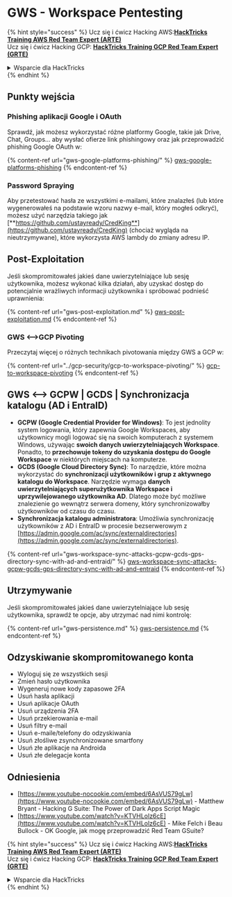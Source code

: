 # GWS - Workspace Pentesting

{% hint style="success" %}
Ucz się i ćwicz Hacking AWS:<img src="../../.gitbook/assets/image (1) (1) (1).png" alt="" data-size="line">[**HackTricks Training AWS Red Team Expert (ARTE)**](https://training.hacktricks.xyz/courses/arte)<img src="../../.gitbook/assets/image (1) (1) (1).png" alt="" data-size="line">\
Ucz się i ćwicz Hacking GCP: <img src="../../.gitbook/assets/image (2).png" alt="" data-size="line">[**HackTricks Training GCP Red Team Expert (GRTE)**<img src="../../.gitbook/assets/image (2).png" alt="" data-size="line">](https://training.hacktricks.xyz/courses/grte)

<details>

<summary>Wsparcie dla HackTricks</summary>

* Sprawdź [**plany subskrypcyjne**](https://github.com/sponsors/carlospolop)!
* **Dołącz do** 💬 [**grupy Discord**](https://discord.gg/hRep4RUj7f) lub [**grupy telegram**](https://t.me/peass) lub **śledź** nas na **Twitterze** 🐦 [**@hacktricks\_live**](https://twitter.com/hacktricks_live)**.**
* **Podziel się sztuczkami hackingowymi, przesyłając PR-y do** [**HackTricks**](https://github.com/carlospolop/hacktricks) i [**HackTricks Cloud**](https://github.com/carlospolop/hacktricks-cloud) repozytoriów github.

</details>
{% endhint %}

## Punkty wejścia

### Phishing aplikacji Google i OAuth

Sprawdź, jak możesz wykorzystać różne platformy Google, takie jak Drive, Chat, Groups... aby wysłać ofierze link phishingowy oraz jak przeprowadzić phishing Google OAuth w:

{% content-ref url="gws-google-platforms-phishing/" %}
[gws-google-platforms-phishing](gws-google-platforms-phishing/)
{% endcontent-ref %}

### Password Spraying

Aby przetestować hasła ze wszystkimi e-mailami, które znalazłeś (lub które wygenerowałeś na podstawie wzoru nazwy e-mail, który mogłeś odkryć), możesz użyć narzędzia takiego jak [**https://github.com/ustayready/CredKing**](https://github.com/ustayready/CredKing) (chociaż wygląda na nieutrzymywane), które wykorzysta AWS lambdy do zmiany adresu IP.

## Post-Exploitation

Jeśli skompromitowałeś jakieś dane uwierzytelniające lub sesję użytkownika, możesz wykonać kilka działań, aby uzyskać dostęp do potencjalnie wrażliwych informacji użytkownika i spróbować podnieść uprawnienia:

{% content-ref url="gws-post-exploitation.md" %}
[gws-post-exploitation.md](gws-post-exploitation.md)
{% endcontent-ref %}

### GWS <-->GCP Pivoting

Przeczytaj więcej o różnych technikach pivotowania między GWS a GCP w:

{% content-ref url="../gcp-security/gcp-to-workspace-pivoting/" %}
[gcp-to-workspace-pivoting](../gcp-security/gcp-to-workspace-pivoting/)
{% endcontent-ref %}

## GWS <--> GCPW | GCDS | Synchronizacja katalogu (AD i EntraID)

* **GCPW (Google Credential Provider for Windows)**: To jest jednolity system logowania, który zapewnia Google Workspaces, aby użytkownicy mogli logować się na swoich komputerach z systemem Windows, używając **swoich danych uwierzytelniających Workspace**. Ponadto, to **przechowuje tokeny do uzyskania dostępu do Google Workspace** w niektórych miejscach na komputerze.
* **GCDS (Google Cloud Directory Sync)**: To narzędzie, które można wykorzystać do **synchronizacji użytkowników i grup z aktywnego katalogu do Workspace**. Narzędzie wymaga **danych uwierzytelniających superużytkownika Workspace i uprzywilejowanego użytkownika AD**. Dlatego może być możliwe znalezienie go wewnątrz serwera domeny, który synchronizowałby użytkowników od czasu do czasu.
* **Synchronizacja katalogu administratora**: Umożliwia synchronizację użytkowników z AD i EntraID w procesie bezserwerowym z [https://admin.google.com/ac/sync/externaldirectories](https://admin.google.com/ac/sync/externaldirectories).

{% content-ref url="gws-workspace-sync-attacks-gcpw-gcds-gps-directory-sync-with-ad-and-entraid/" %}
[gws-workspace-sync-attacks-gcpw-gcds-gps-directory-sync-with-ad-and-entraid](gws-workspace-sync-attacks-gcpw-gcds-gps-directory-sync-with-ad-and-entraid/)
{% endcontent-ref %}

## Utrzymywanie

Jeśli skompromitowałeś jakieś dane uwierzytelniające lub sesję użytkownika, sprawdź te opcje, aby utrzymać nad nimi kontrolę:

{% content-ref url="gws-persistence.md" %}
[gws-persistence.md](gws-persistence.md)
{% endcontent-ref %}

## Odzyskiwanie skompromitowanego konta

* Wyloguj się ze wszystkich sesji
* Zmień hasło użytkownika
* Wygeneruj nowe kody zapasowe 2FA
* Usuń hasła aplikacji
* Usuń aplikacje OAuth
* Usuń urządzenia 2FA
* Usuń przekierowania e-mail
* Usuń filtry e-mail
* Usuń e-maile/telefony do odzyskiwania
* Usuń złośliwe zsynchronizowane smartfony
* Usuń złe aplikacje na Androida
* Usuń złe delegacje konta

## Odniesienia

* [https://www.youtube-nocookie.com/embed/6AsVUS79gLw](https://www.youtube-nocookie.com/embed/6AsVUS79gLw) - Matthew Bryant - Hacking G Suite: The Power of Dark Apps Script Magic
* [https://www.youtube.com/watch?v=KTVHLolz6cE](https://www.youtube.com/watch?v=KTVHLolz6cE) - Mike Felch i Beau Bullock - OK Google, jak mogę przeprowadzić Red Team GSuite?

{% hint style="success" %}
Ucz się i ćwicz Hacking AWS:<img src="../../.gitbook/assets/image (1) (1) (1).png" alt="" data-size="line">[**HackTricks Training AWS Red Team Expert (ARTE)**](https://training.hacktricks.xyz/courses/arte)<img src="../../.gitbook/assets/image (1) (1) (1).png" alt="" data-size="line">\
Ucz się i ćwicz Hacking GCP: <img src="../../.gitbook/assets/image (2).png" alt="" data-size="line">[**HackTricks Training GCP Red Team Expert (GRTE)**<img src="../../.gitbook/assets/image (2).png" alt="" data-size="line">](https://training.hacktricks.xyz/courses/grte)

<details>

<summary>Wsparcie dla HackTricks</summary>

* Sprawdź [**plany subskrypcyjne**](https://github.com/sponsors/carlospolop)!
* **Dołącz do** 💬 [**grupy Discord**](https://discord.gg/hRep4RUj7f) lub [**grupy telegram**](https://t.me/peass) lub **śledź** nas na **Twitterze** 🐦 [**@hacktricks\_live**](https://twitter.com/hacktricks_live)**.**
* **Podziel się sztuczkami hackingowymi, przesyłając PR-y do** [**HackTricks**](https://github.com/carlospolop/hacktricks) i [**HackTricks Cloud**](https://github.com/carlospolop/hacktricks-cloud) repozytoriów github.

</details>
{% endhint %}
